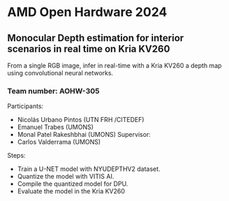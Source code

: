 # AMD Open Hardware 2024
## Monocular Depth estimation for interior scenarios in real time on Kria KV260
From a single RGB image, infer in real-time with a Kria KV260 a depth map using convolutional neural networks.
### Team number: AOHW-305
Participants:
- Nicolás Urbano Pintos (UTN FRH /CITEDEF)
- Emanuel Trabes (UMONS)
- Monal Patel Rakeshbhai (UMONS)
Supervisor:
- Carlos Valderrama (UMONS)

Steps:
- Train a U-NET model with NYUDEPTHV2 dataset.
- Quantize the model with VITIS AI.
- Compile the quantized model for DPU.
- Evaluate the model in the Kria KV260 


